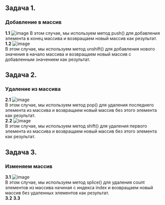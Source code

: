 ## Задача 1.   
### Добавление в массив  
**1.1** ![image](https://user-images.githubusercontent.com/113675674/215047134-fafef2ba-39c5-427e-a670-48f96737846f.png)
В этом случае, мы используем метод push() для добавления элемента в конец массива и возвращаем новый массив как результат.  
**1.2**  ![image](https://user-images.githubusercontent.com/113675674/215048348-1a605d06-541b-4402-b588-116f5910cc2a.png)  
В этом случае, мы используем метод unshift() для добавления нового значения в начало массива и возвращаем новый массив с добавленным значением как результат.  

## Задача 2.   
### Удаление из массива  
**2.1** ![image](https://user-images.githubusercontent.com/113675674/215047381-e00df514-13ba-4330-bf78-1568ad641f30.png)  
В этом случае, мы используем метод pop() для удаления последнего элемента из массива и возвращаем новый массив без этого элемента как результат.  
**2.2** ![image](https://user-images.githubusercontent.com/113675674/215047927-cadf6e9c-20db-42db-af85-0d5164b2b81d.png)  
В этом случае, мы используем метод shift() для удаления первого элемента из массива и возвращаем новый массив без этого элемента как результат.  

## Задача 3.   
### Изменяем массив  
**3.1**  ![image](https://user-images.githubusercontent.com/113675674/215049017-f3b55b65-cc93-476e-bbe3-1e2954057990.png)  
В этом случае, мы используем метод splice() для удаления count элементов из массива начиная с индекса index и возвращаем новый массив без удаленных элементов как результат.  
**3.2**
**3.3**

